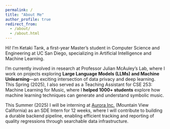 ```yaml
---
permalink: /
title: "About Me"
author_profile: true
redirect_from: 
  - /about/
  - /about.html
---
```


Hi! I’m Ketaki Tank, a first-year Master’s student in Computer Science and Engineering at UC San Diego, specializing in Artificial Intelligence and Machine Learning.

I’m currently involved in research at Professor Julian McAuley’s Lab, where I work on projects exploring **Large Language Models (LLMs) and Machine Unlearning**—an exciting intersection of data privacy and deep learning. This Spring (2025), I also served as a Teaching Assistant for CSE 253: Machine Learning for Music, where I **helped 1000+ students** explore how machine learning techniques can generate and understand symbolic music.

This Summer (2025) I will be interning at [Aurora Inc.](https://aurora.tech/) (Mountain View California) as an SDE Intern for 12 weeks, where I will contribute to building a durable backend pipeline, enabling efficient tracking and reporting of quality regressions through searchable data infrastructure. 